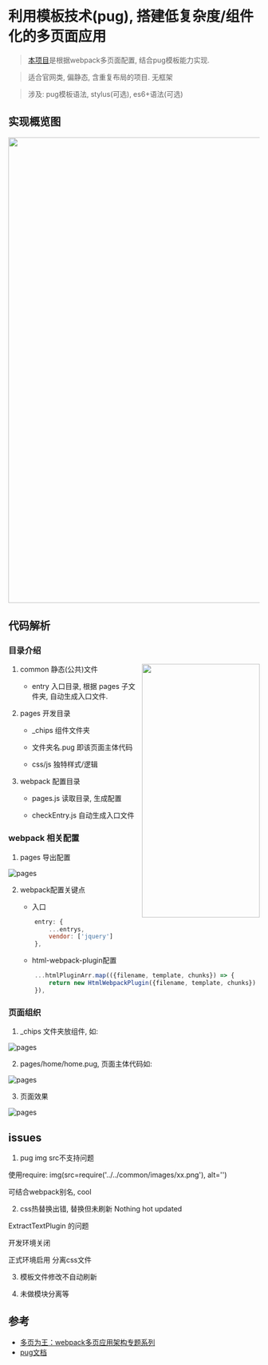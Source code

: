 # 利用模板技术(pug), 搭建低复杂度/组件化的多页面应用

> [本项目](https://github.com/roy-k/Mutipages)是根据webpack多页面配置, 结合pug模板能力实现.

> 适合官网类, 偏静态, 含重复布局的项目. 无框架

> 涉及: pug模板语法, stylus(可选), es6+语法(可选)

## 实现概览图

<div  align="center">
<img src="http://47.52.170.75/images/blog/project/01db9e862954a.png" width = "931" alt="" align=center />
</div>

## 代码解析

### 目录介绍

<div style="float:right;">
    <img src='http://47.52.170.75/images/blog/project/575ba7c9f0964.png' style='float:right; width:236px;height:507px'/>
</div>


1. common 静态(公共)文件

    - entry 入口目录, 根据 pages 子文件夹, 自动生成入口文件.

2. pages 开发目录

    - _chips 组件文件夹

    - 文件夹名.pug 即该页面主体代码

    - css/js 独特样式/逻辑

3. webpack 配置目录

    - pages.js 读取目录, 生成配置

    - checkEntry.js 自动生成入口文件

### webpack 相关配置

1. pages 导出配置

![pages](http://47.52.170.75/images/blog/project/a767b089b37d6.png)

2. webpack配置关键点

    - 入口
    
    ```javascript
        entry: {
            ...entrys,
            vendor: ['jquery']
        },
    ```   
    - html-webpack-plugin配置

    ```javascript
        ...htmlPluginArr.map(({filename, template, chunks}) => {
            return new HtmlWebpackPlugin({filename, template, chunks})
        }),
    ```    

### 页面组织

1. _chips 文件夹放组件, 如: 

![pages](http://47.52.170.75/images/blog/project/1a6345049f5bf.png)

2. pages/home/home.pug, 页面主体代码如: 

![pages](http://47.52.170.75/images/blog/project/9afb1810869a4.png)

3. 页面效果

![pages](http://47.52.170.75/images/blog/project/f635f29aaab47.png)


## issues

1. pug img src不支持问题

使用require: img(src=require('../../common/images/xx.png'), alt='')

可结合webpack别名, cool

2. css热替换出错, 替换但未刷新 Nothing hot updated

ExtractTextPlugin 的问题

开发环境关闭

正式环境启用 分离css文件

3. 模板文件修改不自动刷新

4. 未做模块分离等

## 参考

- [多页为王：webpack多页应用架构专题系列](https://array_huang.coding.me/webpack-book/)
- [pug文档](https://pugjs.org/zh-cn/api/getting-started.html)
